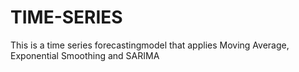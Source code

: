 # TIME-SERIES 
This is a time series forecastingmodel that applies Moving Average, Exponential Smoothing and SARIMA
